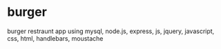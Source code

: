 # burger
burger restraunt app using mysql, node.js, express, js, jquery, javascript, css, html, handlebars, moustache
